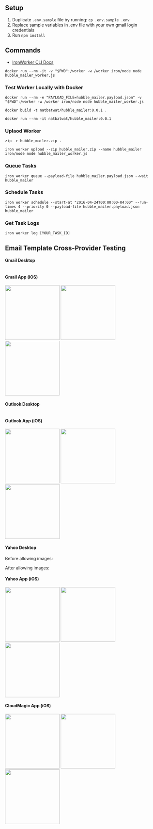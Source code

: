 ## Setup
1. Duplicate `.env.sample` file by running: `cp .env.sample .env`
2. Replace sample variables in .env file with your own gmail login credentials
3. Run `npm install`

## Commands
- [IronWorker CLI Docs](http://dev.iron.io/worker/reference/cli/)

`docker run --rm -it -v "$PWD":/worker -w /worker iron/node node hubble_mailer_worker.js`

### Test Worker Locally with Docker
`docker run --rm -e "PAYLOAD_FILE=hubble_mailer.payload.json" -v "$PWD":/worker -w /worker iron/node node hubble_mailer_worker.js`

`docker build -t natbatwat/hubble_mailer:0.0.1 .`

`docker run --rm -it natbatwat/hubble_mailer:0.0.1`

### Uplaod Worker
`zip -r hubble_mailer.zip .`

`iron worker upload --zip hubble_mailer.zip --name hubble_mailer iron/node node hubble_mailer_worker.js`

### Queue Tasks
`iron worker queue --payload-file hubble_mailer.payload.json --wait hubble_mailer`

### Schedule Tasks
`iron worker schedule --start-at "2016-04-24T00:00:00-04:00" --run-times 4 --priority 0 --payload-file hubble_mailer.payload.json hubble_mailer`

### Get Task Logs
`iron worker log [YOUR_TASK_ID]`

## Email Template Cross-Provider Testing

#### Gmail Desktop
<img src="https://cloud.githubusercontent.com/assets/9147731/14765677/42fcf95c-0a1e-11e6-9a50-e5b0e376f6cf.png" alt="">

#### Gmail App (iOS)
<img src="https://cloud.githubusercontent.com/assets/9147731/14765647/1d856c1e-0a1d-11e6-98ba-ead394fdd285.PNG" width="180" alt="">
<img src="https://cloud.githubusercontent.com/assets/9147731/14765646/1d82dd78-0a1d-11e6-89af-18c92f8e5898.PNG" width="180" alt="">
<img src="https://cloud.githubusercontent.com/assets/9147731/14765648/1d98ec44-0a1d-11e6-8772-76cf39cc4df9.PNG" width="180" alt="">

#### Outlook Desktop
<img src="https://cloud.githubusercontent.com/assets/9147731/14765678/433a4172-0a1e-11e6-807d-201de49ee6be.png" alt="">

#### Outlook App (iOS)
<img src="https://cloud.githubusercontent.com/assets/9147731/14765642/1d6dd36a-0a1d-11e6-83fa-13e32ff6bbdb.PNG" width="180" alt="">
<img src="https://cloud.githubusercontent.com/assets/9147731/14765645/1d798a52-0a1d-11e6-92d3-e51c39a4a6e4.PNG" width="180" alt="">
<img src="https://cloud.githubusercontent.com/assets/9147731/14765644/1d78ea16-0a1d-11e6-8d97-15dc3067069e.PNG" width="180" alt="">

#### Yahoo Desktop
Before allowing images: <img src="https://cloud.githubusercontent.com/assets/9147731/14765679/4363653e-0a1e-11e6-9ecd-8fe058abf751.png" alt="">

After allowing images:<img src="https://cloud.githubusercontent.com/assets/9147731/14765680/438ebd92-0a1e-11e6-80a0-5b2c0aec8837.png" alt="">

#### Yahoo App (iOS)
<img src="https://cloud.githubusercontent.com/assets/9147731/14765640/1d207962-0a1d-11e6-97db-7114b8b1d61c.PNG" width="180" alt="">
<img src="https://cloud.githubusercontent.com/assets/9147731/14765641/1d4f1bd2-0a1d-11e6-923b-74575706b6e8.PNG" width="180" alt="">
<img src="https://cloud.githubusercontent.com/assets/9147731/14765643/1d6dec74-0a1d-11e6-8d70-fc4fe5a1c140.PNG" width="180" alt="">

#### CloudMagic App (iOS)
<img src="https://cloud.githubusercontent.com/assets/9147731/14765649/1d99d76c-0a1d-11e6-973d-b23bcda9b66b.PNG" width="180" alt="">
<img src="https://cloud.githubusercontent.com/assets/9147731/14765651/1da536d4-0a1d-11e6-9188-ad3034bc2fa7.PNG" width="180" alt="">
<img src="https://cloud.githubusercontent.com/assets/9147731/14765650/1da4f142-0a1d-11e6-9d8e-0646a60b51b8.PNG" width="180" alt="">

